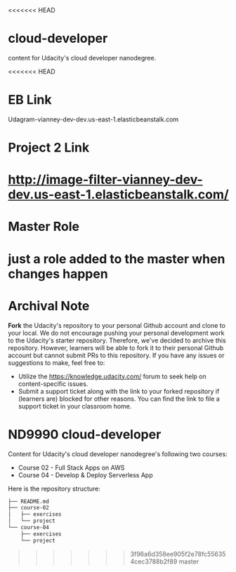 <<<<<<< HEAD

# cloud-developer

content for Udacity's cloud developer nanodegree.

<<<<<<< HEAD
# EB Link

Udagram-vianney-dev-dev.us-east-1.elasticbeanstalk.com

# Project 2 Link

http://image-filter-vianney-dev-dev.us-east-1.elasticbeanstalk.com/
=======
# Master Role

# just a role added to the master when changes happen

# Archival Note

**Fork** the Udacity's repository to your personal Github account and clone to your local. We do not encourage pushing your personal development work to the Udacity's starter repository. Therefore, we've decided to archive this repository. However, learners will be able to fork it to their personal Github account but cannot submit PRs to this repository. If you have any issues or suggestions to make, feel free to:

- Utilize the https://knowledge.udacity.com/ forum to seek help on content-specific issues.
- Submit a support ticket along with the link to your forked repository if (learners are) blocked for other reasons. You can find the link to file a support ticket in your classroom home.

# ND9990 cloud-developer

Content for Udacity's cloud developer nanodegree's following two courses:

- Course 02 - Full Stack Apps on AWS
- Course 04 - Develop & Deploy Serverless App

Here is the repository structure:

```bash
├── README.md
├── course-02
│   ├── exercises
│   └── project
└── course-04
    ├── exercises
    └── project
```

> > > > > > > 3f96a6d358ee905f2e78fc556354cec3788b2f89
>>>>>>> master
